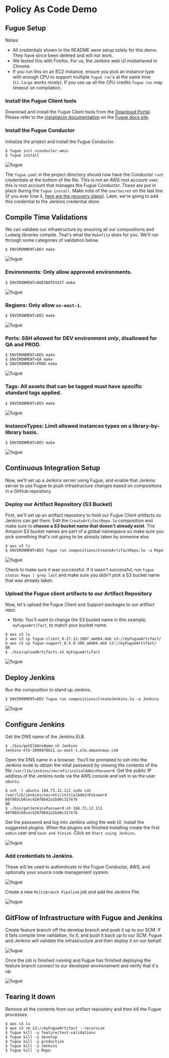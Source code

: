 # Policy As Code Demo

## Fugue Setup

Notes:

* All credentials shown in the README were setup solely for this demo. They have since been deleted and will not work.
* We tested this with Firefox. For us, the Jenkins web UI misbehaved in Chrome.
* If you run this on an EC2 instance, ensure you pick an instance type with enough CPU to support multiple `fugue run`'s at the same time (`t2.large` works nicely). If you use up all the CPU credits `fugue run` may timeout on compilation.

### Install the Fugue Client tools

Download and install the Fugue Client tools from the [Download Portal](https://download.fugue.co/).  Please refer to the [installation documentation](https://docs.fugue.co/fugue-by-example-hello-world-1.html#fugue-quick-setup) on the [Fugue docs site](https://docs.fugue.co/).

### Install the Fugue Conductor

Initialize the project and install the Fugue Conductor.

```
$ fugue init <conductor-ami>
$ fugue install
```

![fugue](images/fugue-install.gif)

The `fugue.yaml` in the project directory should now have the Conductor `root` credentials at the bottom of the file.  This is not an AWS root account user, this is root account that manages the Fugue Conductor.  These are put in place during the `fugue install`.  Make note of the `userSecret` on the last line (if you ever lose it, [here are the recovery steps](https://docs.fugue.co/user-guide-troubleshooting.html#troubleshooting-reset-secret)).  Later, we're going to add this credential to the Jenkins credential store. 

## Compile Time Validations

We can validate our infrastructure by ensuring all our compositions and Ludwig libraries compile. That's what the `Makefile` does for you. We'll run through some categories of validation below.

```
$ ENVIRONMENT=DEV make
```

![fugue](images/fugue-validate-compilation.gif)

### Environments: Only allow approved environments.

```
$ ENVIRONMENT=DOESNOTEXIST make
```

![fugue](images/fugue-validate-environment.gif)

### Regions: Only allow `us-east-1`.

```
$ ENVIRONMENT=DEV make
```

![fugue](images/fugue-validate-region.gif)

### Ports: SSH allowed for DEV environment *only*, disallowed for QA and PROD.

```
$ ENVIRONMENT=DEV make
$ ENVIRONMENT=QA make
$ ENVIRONMENT=PROD make
```

![fugue](images/fugue-validate-ports.gif)

### Tags: All assets that can be tagged must have specific standard tags applied.

```
$ ENVIRONMENT=DEV make
```

![fugue](images/fugue-validate-tags.gif)

### InstanceTypes: Limit allowed instances types on a library-by-library basis.

```
$ ENVIRONMENT=DEV make
```

![fugue](images/fugue-validate-instancetype.gif)

## Continuous Integration Setup

Now, we'll set up a Jenkins server using Fugue, and enable that Jenkins server to use Fugue to push infrastructure changes based on compositions in a GitHub repository.

### Deploy our Artifact Repository (S3 Bucket)

First, we'll set up an artifact repository to hold our Fugue Client artifacts so Jenkins can get them.  Edit the `CreateArtifactRepo.lw` composition and make sure to **choose a S3 bucket name that doesn't already exist**.  The Amazon S3 bucket names are part of a global namespace so make sure you pick something that's not going to be already taken by someone else.

```
$ aws s3 ls
$ ENVIRONMENT=DEV fugue run compositions/CreateArtifactRepo.lw -a Repo
```

![fugue](images/fugue-deploy-repo.gif)

Check to make sure it was successful.  If it wasn't successful, run `fugue status Repo | grep last` and make sure you didn't pick a S3 bucket name that was already taken.

### Upload the Fugue client artifacts to our Artifact Repository

Now, let's upload the Fugue Client and Support packages to our artifact repo.

* Note: You'll want to change the S3 bucket name in this example, `myFugueArtifact`, to match your bucket name.

```
$ aws s3 ls
$ aws s3 cp fugue-client_0.27.12-1807_amd64.deb s3://myFugueArtifact/
$ aws s3 cp fugue-support_0.5.0-306_amd64.deb s3://myFugueArtifact/
OR
$ ./bin/uploadArtifacts.sh myFugueArtifact
```

![fugue](images/fugue-repo-upload.gif)

## Deploy Jenkins

Run the composition to stand up Jenkins.

```
$ ENVIRONMENT=DEV fugue run compositions/CreateJenkins.lw -a Jenkins
```

![fugue](images/fugue-deploy-jenkins.gif)

## Configure Jenkins

Get the DNS name of the Jenkins ELB.

```
$ ./bin/getElbDnsName.sh Jenkins
Jenkins-elb-2090978611.us-east-1.elb.amazonaws.com
```

Open the DNS name in a browser.  You'll be prompted to ssh into the Jenkins node to obtain the inital password by viewing the contents of the file `/var/lib/jenkins/secrets/initialAdminPassword`.  Get the public IP address of the Jenkins node via the AWS console and ssh in as the user `ubuntu`.

```
$ ssh -l ubuntu 184.73.12.111 sudo cat /var/lib/jenkins/secrets/initialAdminPassword
807803cb0cec426f8b42a1bd0c317e7b
OR
$ ./bin/getJenkinsPassword.sh 184.73.12.111
807803cb0cec426f8b42a1bd0c317e7b
```

Get the password and log into Jenkins using the web UI. Install the suggested plugins.  When the plugins are finished installing create the first `admin` user and `Save and Finish`. Click on `Start using Jenkins`.

![fugue](images/fugue-config-jenkins-login.gif)

### Add credentials to Jenkins.  

These will be used to authenticate to the Fugue Conductor, AWS, and optionally your source code management system.

![fugue](images/fugue-config-jenkins-creds.gif)

Create a new `Multibranch Pipeline` job and add the Jenkins File.

![fugue](images/fugue-config-jenkins-pipeline.gif)

## GitFlow of Infrastructure with Fugue and Jenkins

Create feature branch off the develop branch and push it up to our SCM.  If it fails compile time validation, fix it, and push it back up to our SCM.  Fugue and Jenkins will validate the infrastructure and then deploy it on our behalf.

![fugue](images/fugue-gitflow.gif)

Once the job is finished running and Fugue has finished deploying the feature branch connect to our developer environement and verify that it's up.

![fugue](images/fugue-gitflow-verify.gif)

## Tearing it down

Remove all the contents from our artifact repository and then kill the Fugue processes.

```
$ aws s3 ls
$ aws s3 rm s3://myFugueArtifact --recursive
$ fugue kill -y feature/test-validations
$ fugue kill -y develop
$ fugue kill -y production
$ fugue kill -y Jenkins
$ fugue kill -y Repo
```
